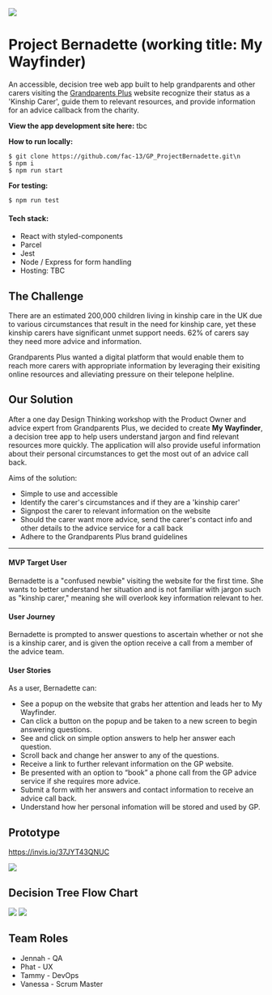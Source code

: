 ![](https://travis-ci.org/fac-13/GP_ProjectBernadette.svg?branch=master)

# Project Bernadette (working title: My Wayfinder)

An accessible, decision tree web app built to help grandparents and other carers visiting the [Grandparents Plus](https://www.grandparentsplus.org.uk/) website recognize their status as a 'Kinship Carer', guide them to relevant resources, and provide information for an advice callback from the charity. 

**View the app development site here:** tbc

**How to run locally:**

```
$ git clone https://github.com/fac-13/GP_ProjectBernadette.git\n
$ npm i
$ npm run start
   ```

**For testing:**

```
$ npm run test
```

#### Tech stack:
* React with styled-components
* Parcel
* Jest
* Node / Express for form handling
* Hosting: TBC 


## The Challenge
There are an estimated 200,000 children living in kinship care in the UK due to various circumstances that result in the need for kinship care, yet these kinship carers have significant unmet support needs. 62% of carers say they need more advice and information.

Grandparents Plus wanted a digital platform that would enable them to reach more carers with appropriate information by leveraging their exisiting online resources and alleviating pressure on their telepone helpline.


## Our Solution

After a one day Design Thinking workshop with the Product Owner and advice expert from Grandparents Plus, we decided to create **My Wayfinder**, a decision tree app to help users understand jargon and find relevant resources more quickly. The application will also provide useful information about their personal circumstances to get the most out of an advice call back. 


Aims of the solution: 

* Simple to use and accessible 
* Identify the carer's circumstances and if they are a 'kinship carer'
* Signpost the carer to relevant information on the website
* Should the carer want more advice, send the carer's contact info and other details to the advice service for a call back
* Adhere to the Grandparents Plus brand guidelines

------
#### MVP Target User
Bernadette is a "confused newbie" visiting the website for the first time. She wants to better understand her situation and is not familiar with jargon such as "kinship carer," meaning she will overlook key information relevant to her.

#### User Journey

Bernadette is prompted to answer questions to ascertain whether or not she is a kinship carer, and is given the option receive a call from a member of the advice team. 

#### User Stories

 As a user, Bernadette can:

* See a popup on the website that grabs her attention and leads her to My Wayfinder.
* Can click a button on the popup and be taken to a new screen to begin answering questions.
* See and click on simple option answers to help her answer each question.
* Scroll back and change her answer to any of the questions.
* Receive a link to further relevant information on the GP website.
* Be presented with an option to “book” a phone call from the GP advice service if she requires more advice.
* Submit a form with her answers and contact information to receive an advice call back.
*  Understand how her personal infomation will be stored and used by GP. 

## Prototype

https://invis.io/37JYT43QNUC

 ![](https://i.imgur.com/wGMgYzh.png)

## Decision Tree Flow Chart 
![](https://i.imgur.com/OUMheGt.png)
![](https://i.imgur.com/N6VCddy.png)


## Team Roles
* Jennah - QA
* Phat - UX
* Tammy - DevOps
* Vanessa - Scrum Master
